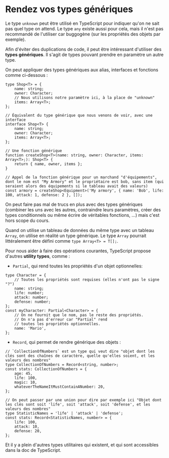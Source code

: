 # Rendez vos types génériques

Le type `unknown` peut être utilisé en TypeScript pour indiquer qu'on ne sait pas quel type on attend.
Le type `any` existe aussi pour cela, mais il n'est pas recommandé de l'utiliser car buggogène (sur les propriétés des objets par exemple).

Afin d'éviter des duplications de code, il peut être intéressant d'utiliser des **types génériques**. Il s'agit de types pouvant prendre en paramètre un autre type.

On peut appliquer des types génériques aux alias, interfaces et fonctions comme ci-dessous :

```TS
type Shop<T> = {
    name: string;
    owner: Character;
    // Nous utilisons notre paramètre ici, à la place de "unknown"
    items: Array<T>;
};

// Équivalent du type générique que nous venons de voir, avec une interface
interface Shop<T> {
    name: string;
    owner: Character;
    items: Array<T>;
};

// Une fonction générique
function createShop<T>(name: string, owner: Character, items: Array<T>;): Shop<T> {
    return { name, owner, items };
}

// Appel de la fonction générique pour un marchand "d'équipements", dont le nom est "My Armory" et le propriétaire est bob, sans item (qui seraient alors des équipements si le tableau avait des valeurs)
const armory = createShop<Equipment>('My armory', { name: 'Bob', life: 100, attack: 1, defense: 2 }, []);
```

On peut faire pas mal de trucs en plus avec des types génériques (combiner les uns avec les autres, contraindre leurs paramètres, créer des types conditionnels ou même écrire de véritables fonctions, ...) mais c'est hors scope du cours.

Quand on utilise un tableau de données du même type avec un tableau `Array`, on utilise en réalité un type générique.
Le type `Array` pourrait littéralement être défini comme `type Array<T> = T[];`.

Pour nous aider à faire des opérations courantes, TypeScript propose d'autres **utility types**, comme :

- `Partial`, qui rend toutes les propriétés d'un objet optionnelles:

```TS
type Character = {
    // Toutes les propriétés sont requises (elles n'ont pas le signe "?")
    name: string;
    life: number;
    attack: number;
    defense: number;
};
const myCharacter: Partial<Character> = {
    // On ne fournit que le nom, pas le reste des propriétés.
    // On n'a pas d'erreur car "Partial" rend
    // toutes les propriétés optionnelles.
    name: 'Mario',
};
```

- `Record`, qui permet de rendre générique des objets :

```TS
// `CollectionOfNumbers` est un type qui veut dire "objet dont les clés sont des chaînes de caractère, quelle qu'elles soient, et les valeurs des nombres"
type CollectionOfNumbers = Record<string, number>;
const stats: CollectionOfNumbers = {
    age: 45,
    life: 100,
    magic: 10,
    whateverTheNameItMustContainANumber: 20,
};
```

```TS
// On peut passer par une union pour dire par exemple ici "Objet dont les clés sont soit 'life', soit 'attack', soit 'defense', et les valeurs des nombres"
type StatisticNames = 'life' | 'attack' | 'defense';
const stats: Record<StatisticNames, number> = {
    life: 100,
    attack: 10,
    defense: 20,
};
```

Et il y a plein d'autres types utilitaires qui existent, et qui sont accessibles dans la doc de TypeScript.
